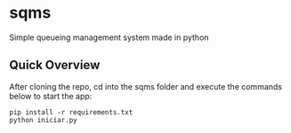 # sqms

Simple queueing management system made in python

## Quick Overview

After cloning the repo, cd into the sqms folder and execute the commands below to start the app:

```
pip install -r requirements.txt
python iniciar.py
```
